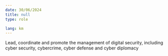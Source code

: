 ```yaml
---
date: 30/06/2024
title: null
type: role

lang: km
---
```


Lead, coordinate and promote the management of digital security, including cyber security,
cybercrime, cyber defense and cyber diplomacy
